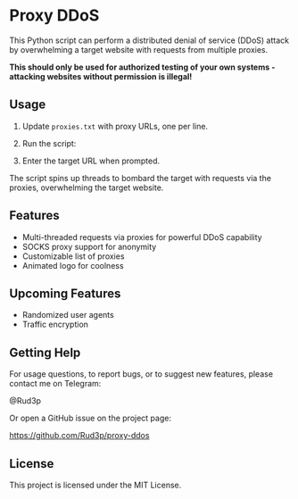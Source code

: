 # Proxy DDoS

This Python script can perform a distributed denial of service (DDoS) attack by overwhelming a target website with requests from multiple proxies.

**This should only be used for authorized testing of your own systems - attacking websites without permission is illegal!** 

## Usage

1. Update `proxies.txt` with proxy URLs, one per line.

2. Run the script: 

3. Enter the target URL when prompted.

The script spins up threads to bombard the target with requests via the proxies, overwhelming the target website.

## Features

- Multi-threaded requests via proxies for powerful DDoS capability  
- SOCKS proxy support for anonymity
- Customizable list of proxies
- Animated logo for coolness

## Upcoming Features

- Randomized user agents 
- Traffic encryption

## Getting Help 

For usage questions, to report bugs, or to suggest new features, please contact me on Telegram: 

@Rud3p

Or open a GitHub issue on the project page:

https://github.com/Rud3p/proxy-ddos

## License

This project is licensed under the MIT License.

